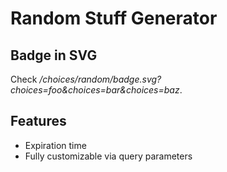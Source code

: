 # Random Stuff Generator

## Badge in SVG

Check _/choices/random/badge.svg?choices=foo&choices=bar&choices=baz_.

## Features

- Expiration time
- Fully customizable via query parameters
